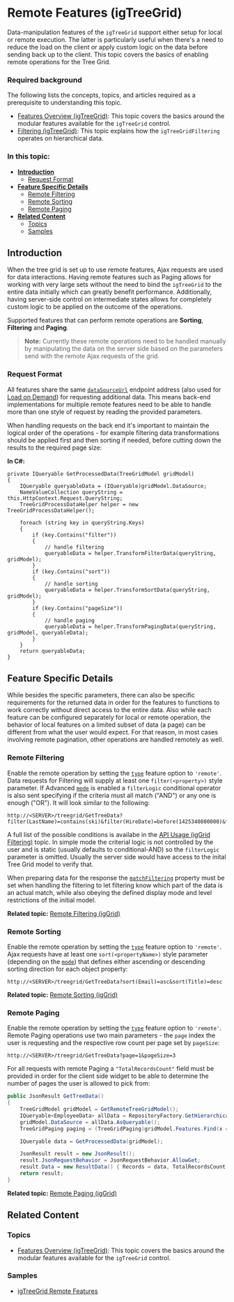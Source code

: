 ﻿<!--
|metadata|
{
    "fileName": "igtreegrid-remote-features",
    "controlName": ["igTreeGrid"],
    "tags": ["Grids", "MVC"]
}
|metadata|
-->

# Remote Features (igTreeGrid)

Data-manipulation features of the `igTreeGrid` support either setup for local or remote execution. The latter is particularly useful when there's a need to reduce the load on the client or apply custom logic on the data before sending back up to the client. This topic covers the basics of enabling remote operations for the Tree Grid.

### Required background

The following lists the concepts, topics, and articles required as a prerequisite to understanding this topic.

-   [Features Overview (igTreeGrid)](igTreeGrid-Features-Overview.html): This topic covers the basics around the modular features available for the `igTreeGrid` control. 
-   [Filtering (igTreeGrid)](igTreeGrid-Filtering.html): This topic explains how the `igTreeGridFiltering` operates on hierarchical data.

### In this topic:

- [**Introduction**](#introduction)
	- [Request Format](#request-format)
- [**Feature Specific Details**](#features)
    - [Remote Filtering](#filtering)
    - [Remote Sorting](#sorting)
    - [Remote Paging](#paging)
- [**Related Content**](#related-content)
    - [Topics](#topics)
    - [Samples](#samples)

## <a id="introduction"></a> Introduction

When the tree grid is set up to use remote features, Ajax requests are used for data interactions. Having remote features such as Paging allows for working with very large sets without the need to bind the `igTreeGrid` to the entire data initially which can greatly benefit performance. Additionally, having server-side control on intermediate states allows for completely custom logic to be applied on the outcome of the operations. 

Supported features that can perform remote operations are **Sorting**, **Filtering** and **Paging**.

> **Note:** Currently these remote operations need to be handled manually by manipulating the data on the server side based on the parameters send with the remote Ajax requests of the grid.


### <a id="request-format"></a> Request Format

All features share the same [`dataSourceUrl`](%%jQueryApiUrl%%/ui.igtreegrid#options:dataSourceUrl) endpoint address (also used for [Load on Demand](igTreeGrid-Load-On-Demand.html)) for requesting additional data. This means back-end implementations for multiple remote features need to be able to handle more than one style of request by reading the provided parameters.

When handling requests on the back end it's important to maintain the logical order of the operations - for example filtering data transformations should be applied first and then sorting if needed, before cutting down the results to the required page size:

**In C#:**
```csharpcsharp
private IQueryable GetProcessedData(TreeGridModel gridModel)
{
	IQueryable queryableData = (IQueryable)gridModel.DataSource;
	NameValueCollection queryString = this.HttpContext.Request.QueryString;
	TreeGridProcessDataHelper helper = new TreeGridProcessDataHelper();
	
	foreach (string key in queryString.Keys)
	{
		if (key.Contains("filter"))
		{
			// handle filtering
			queryableData = helper.TransformFilterData(queryString, gridModel);
		}
		if (key.Contains("sort"))
		{
			// handle sorting
			queryableData = helper.TransformSortData(queryString, gridModel);
		}
		if (key.Contains("pageSize"))
		{
			// handle paging
			queryableData = helper.TransformPagingData(queryString, gridModel, queryableData);
		}
	}
	return queryableData;
}
```

## <a id="features"></a> Feature Specific Details

While besides the specific parameters, there can also be specific requirements for the returned data in order for the features to functions to work correctly without direct access to the entire data. Also while each feature can be configured separately for local or remote operation, the behavior of local features on a limited subset of data (a page) can be different from what the user would expect. For that reason, in most cases involving remote pagination, other operations are handled remotely as well.

### <a id="filtering"></a> Remote Filtering

Enable the remote operation by setting the [`type`](%%jQueryApiUrl%%/ui.igtreegridfiltering#options:type) feature option to `'remote'`. Data requests for Filtering will supply at least one `filter(<property>)` style parameter. If Advanced [`mode`](%%jQueryApiUrl%%/ui.igtreegridfiltering#options:mode) is enabled a `filterLogic` conditional operator is also sent specifying if the criteria must all match ("AND") or any one is enough ("OR"). It will look similar to the following:

```
http://<SERVER>/treegrid/GetTreeData?filter(LastName)=contains(ski)&filter(HireDate)=before(1425340800000)&filterLogic=AND
```
A full list of the possible conditions is availabe in the [API Usage (igGrid Filtering)](igGrid-Filtering.html#api) topic. In simple mode the criterial logic is not controlled by the user and is static (usually defaults to conditional-AND) so the `filterLogic` parameter is omitted. Usually the server side would have access to the inital Tree Grid model to verify that.

When preparing data for the response the [`matchFiltering`](%%jQueryApiUrl%%/ui.igtreegridfiltering#options:matchFiltering) property must be set when handling the filtering to let filtering know which part of the data is an actual match, while also obeying the defined display mode and level restrictions  of the initial model.

**Related topic:** [Remote Filtering (igGrid)](igGrid-Filtering.html#remote)

### <a id="sorting"></a> Remote Sorting

Enable the remote operation by setting the [`type`](%%jQueryApiUrl%%/ui.ui.igtreegridsorting#options:type) feature option to `'remote'`. Ajax requests have at least one `sort(<propertyName>)` style parameter (depending on the [`mode`](%%jQueryApiUrl%%/ui.igtreegridsorting#options:mode)) that defines either ascending or descending sorting direction for each object property:

```
http://<SERVER>/treegrid/GetTreeData?sort(Email)=asc&sort(Title)=desc
```

**Related topic:** [Remote Sorting (igGrid)](igGrid-Sorting-Overview.html#remote)

### <a id="paging"></a> Remote Paging

Enable the remote operation by setting the [`type`](%%jQueryApiUrl%%/ui.igtreegridpaging#options:type) feature option to `'remote'`. Remote Paging operations use two main parameters - the `page` index the user is requesting and the respective row count per page set by `pageSize`:

```
http://<SERVER>/treegrid/GetTreeData?page=1&pageSize=3
```
For all requests with remote Paging a `"TotalRecordsCount"` field must be provided in order for the client side widget to be able to determine the number of pages the user is allowed to pick from:

```csharp
public JsonResult GetTreeData()
{
	TreeGridModel gridModel = GetRemoteTreeGridModel();
    IQueryable<EmployeeData> allData = RepositoryFactory.GetHierarchicalEmployeeData().AsQueryable();
	gridModel.DataSource = allData.AsQueryable();
	TreeGridPaging paging = (TreeGridPaging)gridModel.Features.Find(x => x.Name == "Paging");

	IQueryable data = GetProcessedData(gridModel);

	JsonResult result = new JsonResult();
	result.JsonRequestBehavior = JsonRequestBehavior.AllowGet;
	result.Data = new ResultData() { Records = data, TotalRecordsCount = paging.TotalRecordsCount };
	return result;
}
```
**Related topic:** [Remote Paging (igGrid)](igGrid-Paging.html#remote)

## <a id="related-content"></a> Related Content

### <a id="topics"></a> Topics
-   [Features Overview (igTreeGrid)](igTreeGrid-Features-Overview.html): This topic covers the basics around the modular features available for the `igTreeGrid` control. 

### <a id="samples"></a> Samples
- [igTreeGrid Remote Features](%%SamplesUrl%%/tree-grid/remote-features)
